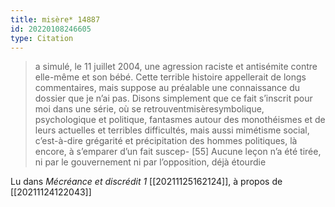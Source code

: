```yaml
---
title: misère* 14887
id: 20220108246605
type: Citation
---
```


> a simulé, le 11 juillet 2004, une agression raciste et antisémite contre elle-même et son bébé. Cette terrible histoire appellerait de longs commentaires, mais suppose au préalable une connaissance du dossier que je n’ai pas. Disons simplement que ce fait s’inscrit pour moi dans une série, où se retrouventmisèresymbolique, psychologique et politique, fantasmes autour des monothéismes et de leurs actuelles et terribles difficultés, mais aussi mimétisme social, c’est-à-dire grégarité et précipitation des hommes politiques, là encore, à s’emparer d’un fait suscep- [55] Aucune leçon n’a été tirée, ni par le gouvernement ni par l’opposition, déjà étourdie

Lu dans *Mécréance et discrédit 1* [[20211125162124]], à propos de [[20211124122043]]